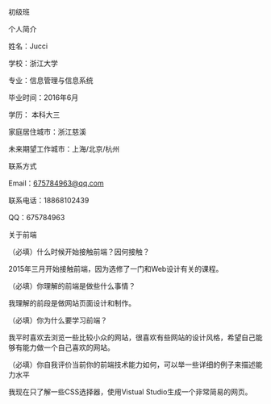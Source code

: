 初级班

个人简介

姓名：Jucci

学校：浙江大学

专业：信息管理与信息系统

毕业时间：2016年6月

学历： 本科大三

家庭居住城市：浙江慈溪

未来期望工作城市：上海/北京/杭州

联系方式

Email：675784963@qq.com 

联系电话：18868102439 

QQ：675784963

关于前端

（必填）什么时候开始接触前端？因何接触？

2015年三月开始接触前端，因为选修了一门和Web设计有关的课程。

（必填）你理解的前端是做些什么事情？

我理解的前段是做网站页面设计和制作。

（必填）你为什么要学习前端？

我平时喜欢去浏览一些比较小众的网站，很喜欢有些网站的设计风格，希望自己能够有能力做一个自己喜欢的网站。

（必填）你自我评价当前你的前端技术能力如何，可以举一些详细的例子来描述能力水平

我现在只了解一些CSS选择器，使用Vistual Studio生成一个非常简易的网页。



